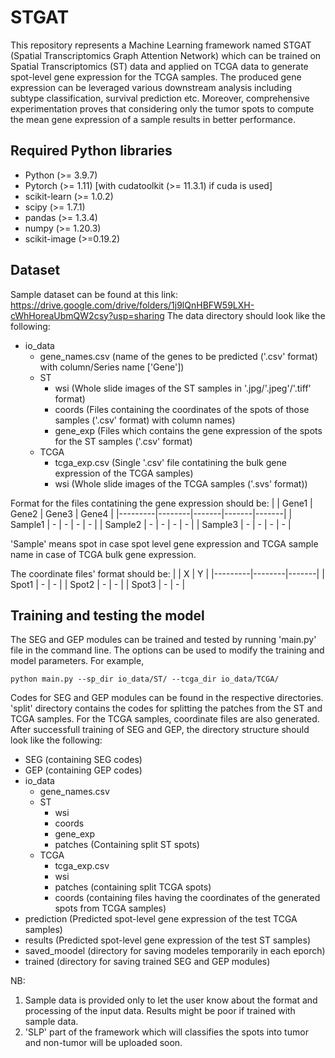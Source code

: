 # STGAT
This repository represents a Machine Learning framework named STGAT (Spatial Transcriptomics Graph Attention Network) which can be trained on Spatial Transcriptomics (ST) data and applied on TCGA data to generate spot-level gene expression for the TCGA samples. The produced gene expression can be leveraged various downstream analysis including subtype classification, survival prediction etc. Moreover, comprehensive experimentation proves that considering only the tumor spots to compute the mean gene expression of a sample results in better performance.

## Required Python libraries
- Python (>= 3.9.7)
- Pytorch (>= 1.11) [with cudatoolkit (>= 11.3.1) if cuda is used]
- scikit-learn (>= 1.0.2)
- scipy (>= 1.7.1)
- pandas (>= 1.3.4)
- numpy (>= 1.20.3)
- scikit-image (>=0.19.2)

## Dataset
Sample dataset can be found at this link: https://drive.google.com/drive/folders/1j9lQnHBFW59LXH-cWhHoreaUbmQW2csy?usp=sharing
The data directory should look like the following:
- io_data
   - gene_names.csv (name of the genes to be predicted ('.csv' format) with column/Series name ['Gene'])
   - ST
      - wsi (Whole slide images of the ST samples in '.jpg/'.jpeg'/'.tiff' format)
      - coords (Files containing the coordinates of the spots of those samples ('.csv' format) with column names) 
      - gene_exp (Files which contains the gene expression of the spots for the ST samples ('.csv' format)
    - TCGA
      - tcga_exp.csv (Single '.csv' file contatining the bulk gene expression of the TCGA samples)
      - wsi (Whole slide images of the TCGA samples ('.svs' format))

Format for the files contatining the gene expression should be:
|         | Gene1  | Gene2 | Gene3 | Gene4 |
|---------|--------|-------|-------|-------|
| Sample1 |    -   |    -  |   -   |   -   |
| Sample2 |    -   |    -  |   -   |   -   |
| Sample3 |    -   |    -  |   -   |   -   |

'Sample' means spot in case spot level gene expression and TCGA sample name in case of TCGA bulk gene expression.

The coordinate files' format should be: 
|         |    X   |    Y  |
|---------|--------|-------|
| Spot1   |    -   |    -  |
| Spot2   |    -   |    -  |
| Spot3   |    -   |    -  |

## Training and testing the model
The SEG and GEP modules can be trained and tested by running 'main.py' file in the command line. The options can be used to modify the training and model parameters. For example,
```
python main.py --sp_dir io_data/ST/ --tcga_dir io_data/TCGA/
```
Codes for SEG and GEP modules can be found in the respective directories. 'split' directory contains the codes for splitting the patches from the ST and TCGA samples. For the TCGA samples, coordinate files are also generated. 
After successfull training of SEG and GEP, the directory structure should look like the following:
- SEG (containing SEG codes)
- GEP (containing GEP codes)
- io_data
   - gene_names.csv
   - ST
      - wsi
      - coords
      - gene_exp
      - patches (Containing split ST spots)
    - TCGA
      - tcga_exp.csv
      - wsi
      - patches (containing split TCGA spots)
      - coords (containing files having the coordinates of the generated spots from TCGA samples)
- prediction (Predicted spot-level gene expression of the test TCGA samples)
- results (Predicted spot-level gene expression of the test ST samples)
- saved_moodel (directory for saving modeles temporarily in each eporch)
- trained (directory for saving trained SEG and GEP modules)


NB: 
1. Sample data is provided only to let the user know about the format and processing of the input data. Results might be poor if trained with sample data.
2. 'SLP' part of the framework which will classifies the spots into tumor and non-tumor will be uploaded soon.
